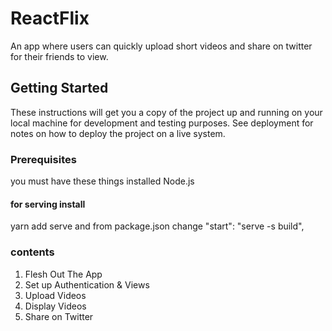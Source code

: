 # ReactFlix
An app where users can quickly upload short videos and share on twitter for their friends to view.

## Getting Started
These instructions will get you a copy of the project up and running on your local machine for development and testing purposes. See deployment for notes on how to deploy the project on a live system.

### Prerequisites
you must have these things installed 
Node.js

#### for serving install 
yarn add serve
and from package.json change "start": "serve -s build",

### contents
1. Flesh Out The App
2. Set up Authentication & Views
3. Upload Videos
4. Display Videos
5. Share on Twitter
